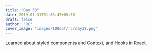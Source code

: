 ```yaml
---
title: "Day 38"
date: 2019-01-31T01:36:47+05:30
draft: false
author: "RC"
cover_image: "images/100dof/rc/day38.png"
---
```


Learned about styled components and Context, and Hooks in React.
